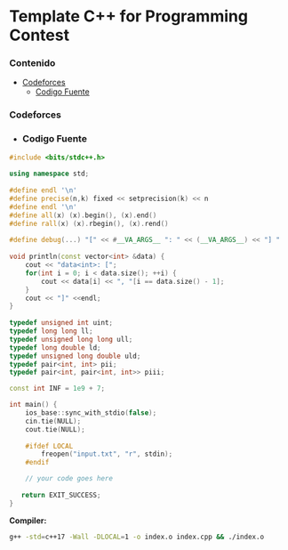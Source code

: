 # Template C++ for Programming Contest

### Contenido
* [Codeforces](#codeforces)
    * [Codigo Fuente](#codigo-fuente)

### Codeforces

* ### Codigo Fuente
```c++
#include <bits/stdc++.h>
 
using namespace std;
 
#define endl '\n'
#define precise(n,k) fixed << setprecision(k) << n
#define endl '\n'
#define all(x) (x).begin(), (x).end()
#define rall(x) (x).rbegin(), (x).rend()
 
#define debug(...) "[" << #__VA_ARGS__ ": " << (__VA_ARGS__) << "] "
 
void println(const vector<int> &data) {
    cout << "data<int>: [";
    for(int i = 0; i < data.size(); ++i) {
        cout << data[i] << ", "[i == data.size() - 1];
    }
    cout << "]" <<endl;
}
 
typedef unsigned int uint;
typedef long long ll;
typedef unsigned long long ull;
typedef long double ld;
typedef unsigned long double uld;
typedef pair<int, int> pii;
typedef pair<int, pair<int, int>> piii;

const int INF = 1e9 + 7;

int main() {
    ios_base::sync_with_stdio(false);
    cin.tie(NULL);
    cout.tie(NULL);
    
    #ifdef LOCAL
        freopen("input.txt", "r", stdin);
    #endif

    // your code goes here
 
   return EXIT_SUCCESS;
}
```

**Compiler:**

```bash
g++ -std=c++17 -Wall -DLOCAL=1 -o index.o index.cpp && ./index.o
```
